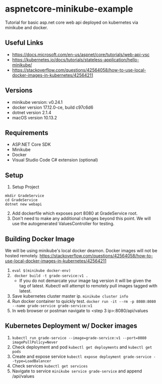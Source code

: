 # aspnetcore-minikube-example

Tutorial for basic asp.net core web api deployed on kubernetes via minikube and docker.

## Useful Links
* https://docs.microsoft.com/en-us/aspnet/core/tutorials/web-api-vsc
* https://kubernetes.io/docs/tutorials/stateless-application/hello-minikube/
* https://stackoverflow.com/questions/42564058/how-to-use-local-docker-images-in-kubernetes/42564211

## Versions
* minikube version: v0.24.1
* docker version 17.12.0-ce, build c97c6d6
* dotnet version 2.1.4
* macOS version 10.13.2

## Requirements
* ASP.NET Core SDK
* Minikube
* Docker
* Visual Studio Code C# extension (optional)

## Setup

1. Setup Project 
``` 
mkdir GradeService
cd GradeService
dotnet new webapi
```
2. Add dockerfile which exposes port 8080 at GradeService root.
3. Don't need to make any additional changes beyond this point. We will use the autogenerated ValuesController for testing.

## Building Docker Image

We will be using minikube's local docker deamon. Docker images will not be hosted remotely. https://stackoverflow.com/questions/42564058/how-to-use-local-docker-images-in-kubernetes/42564211

1. ```eval $(minikube docker-env)```
2. ``` docker build -t grade-service:v1 .```
    * If you do not demarcate your image tag version it will be given the tag of latest. Kubectl will attempt to remotely pull images tagged with latest.
3. Save kubernetes cluster master ip. ```minikube cluster info``` 
4. Run docker container to quickly test. ```docker run -it --rm -p 8080:8080 --name grade-service grade-service:v1```
5. In web browser or postman navigate to <step 3 ip>:8080/api/values

## Kubernetes Deployment w/ Docker images
1. ```kubectl run grade-service --image=grade-service:v1 --port=8080 imagePullPolicy=Never```
2. Check deployment and pod ```kubectl get deployments``` and ```kubectl get pods``` 
3. Create and expose service ```kubectl expose deployment grade-service --type=LoadBalancer```
4. Check services ```kubectl get services```
5. Navigate to service ```minikube service grade-service``` and append /api/values